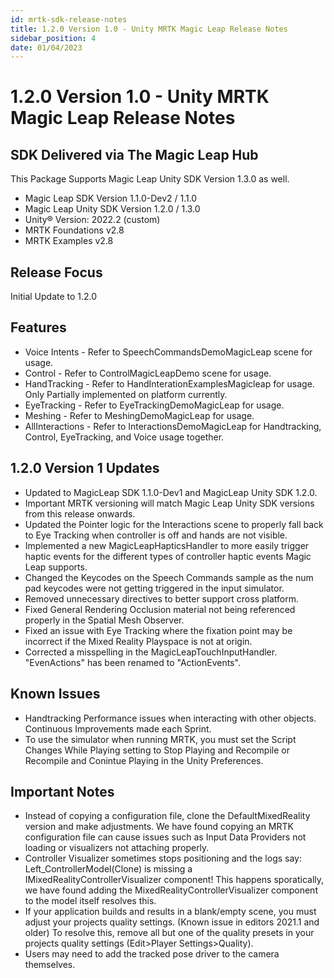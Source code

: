 ```yaml
---
id: mrtk-sdk-release-notes
title: 1.2.0 Version 1.0 - Unity MRTK Magic Leap Release Notes
sidebar_position: 4
date: 01/04/2023
---
```


# 1.2.0 Version 1.0 - Unity MRTK Magic Leap Release Notes

## SDK Delivered via The Magic Leap Hub

This Package Supports Magic Leap Unity SDK Version 1.3.0 as well.

- Magic Leap SDK Version 1.1.0-Dev2 / 1.1.0
- Magic Leap Unity SDK Version 1.2.0 / 1.3.0
- Unity® Version: 2022.2 (custom)
- MRTK Foundations v2.8
- MRTK Examples v2.8

## Release Focus

Initial Update to 1.2.0

## Features

- Voice Intents - Refer to SpeechCommandsDemoMagicLeap scene for usage.
- Control - Refer to ControlMagicLeapDemo scene for usage.
- HandTracking - Refer to HandInterationExamplesMagicleap for usage. Only Partially implemented on platform currently.
- EyeTracking - Refer to EyeTrackingDemoMagicLeap for usage.
- Meshing - Refer to MeshingDemoMagicLeap for usage.
- AllInteractions - Refer to InteractionsDemoMagicLeap for Handtracking, Control, EyeTracking, and Voice usage together.

## 1.2.0 Version 1 Updates

- Updated to MagicLeap SDK 1.1.0-Dev1 and MagicLeap Unity SDK 1.2.0.
- Important MRTK versioning will match Magic Leap Unity SDK versions from this release onwards.
- Updated the Pointer logic for the Interactions scene to properly fall back to Eye Tracking when controller is off and hands are not visible.
- Implemented a new MagicLeapHapticsHandler to more easily trigger haptic events for the different types of controller haptic events Magic Leap supports.
- Changed the Keycodes on the Speech Commands sample as the num pad keycodes were not getting triggered in the input simulator.
- Removed unnecessary directives to better support cross platform.
- Fixed General Rendering Occlusion material not being referenced properly in the Spatial Mesh Observer.
- Fixed an issue with Eye Tracking where the fixation point may be incorrect if the Mixed Reality Playspace is not at origin.
- Corrected a misspelling in the MagicLeapTouchInputHandler. "EvenActions" has been renamed to "ActionEvents".

## Known Issues

- Handtracking Performance issues when interacting with other objects. Continuous Improvements made each Sprint.
- To use the simulator when running MRTK, you must set the Script Changes While Playing setting to Stop Playing and Recompile or Recompile and Conintue Playing in the Unity Preferences.

## Important Notes

- Instead of copying a configuration file, clone the DefaultMixedReality version and make adjustments. We have found copying an MRTK configuration file can cause issues such as Input Data Providers not loading or visualizers not attaching properly.
- Controller Visualizer sometimes stops positioning and the logs say: Left_ControllerModel(Clone) is missing a IMixedRealityControllerVisualizer component! This happens sporatically, we have found adding the MixedRealityControllerVisualizer component to the model itself resolves this.
- If your application builds and results in a blank/empty scene, you must adjust your projects quality settings. (Known issue in editors 2021.1 and older) To resolve this, remove all but one of the quality presets in your projects quality settings (Edit>Player Settings>Quality).
- Users may need to add the tracked pose driver to the camera themselves.

